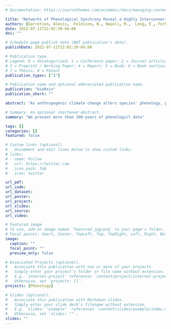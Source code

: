 ```yaml
---
# Documentation: https://sourcethemes.com/academic/docs/managing-content/

title: "Networks of Phenological Synchrony Reveal a Highly Interconnected Ecosystem and Potential Vulnerability to Climate-Driven Mismatches"
authors: [Garretson, Alexis,  Feldsine, N., Napoli, M.,  Long, E., Forkner, R]
date: 2022-07-11T22:02:39-04:00
doi: ""

# Schedule page publish date (NOT publication's date).
publishDate: 2022-07-11T22:02:39-04:00

# Publication type.
# Legend: 0 = Uncategorized; 1 = Conference paper; 2 = Journal article;
# 3 = Preprint / Working Paper; 4 = Report; 5 = Book; 6 = Book section;
# 7 = Thesis; 8 = Patent
publication_types: ["2"]

# Publication name and optional abbreviated publication name.
publication: "bioRxiv"
publication_short: ""

abstract: "As anthropogenic climate change alters species' phenology, phenological shifts may cascade to disrupt species interactions to impact ecosystem functioning. We present a 108-year phenology dataset of 8,840 event dates for 251 phenophases for seven amphibian species, 58 birds, 14 insects, and 163 plant species, including 52 species introduced to New York. The dataset was collected at a single location in the Northeastern United States, providing continuity in monitoring since the early 1900s. We show that linear phenology analyses can underestimate the magnitude of phenological shift relative to circular methods, particularly for species experiencing extreme advancements. However, species phenologies are generally advancing, with faster advancements of insects and amphibians compared to birds and plants. Additionally, in our dataset, species with event dates later in the year are advancing more rapidly than species earlier in the year, and this relationship is stronger for animals than for plants. We present a novel, network-based approach for visualizing community and ecosystem-scale phenological synchrony. Using this approach, we find a high degree of synchrony between the monitored species, and this approach reveals that plants are more central in the phenological network, as well as species with phenological events earlier in the year. While many synchronous species are shifting at relatively similar rates and display similar temperature sensitivities, we highlight two species interactions potentially vulnerable to changing climate: Eastern Tent Caterpillars and Monarchs. Our results illustrate the utility of long-term ecological monitoring for investigating ecosystem responses to climate change and identifying potentially vulnerable phenological networks."

# Summary. An optional shortened abstract.
summary: "We present more than 100-years of phenologicl data"

tags: []
categories: []
featured: false

# Custom links (optional).
#   Uncomment and edit lines below to show custom links.
# links:
# - name: Follow
#   url: https://twitter.com
#   icon_pack: fab
#   icon: twitter

url_pdf: 
url_code:
url_dataset:
url_poster: 
url_project:
url_slides: 
url_source: 
url_video:

# Featured image
# To use, add an image named `featured.jpg/png` to your page's folder. 
# Focal points: Smart, Center, TopLeft, Top, TopRight, Left, Right, BottomLeft, Bottom, BottomRight.
image:
  caption: ""
  focal_point: ""
  preview_only: false

# Associated Projects (optional).
#   Associate this publication with one or more of your projects.
#   Simply enter your project's folder or file name without extension.
#   E.g. `internal-project` references `content/project/internal-project/index.md`.
#   Otherwise, set `projects: []`.
projects: [Phenology]

# Slides (optional).
#   Associate this publication with Markdown slides.
#   Simply enter your slide deck's filename without extension.
#   E.g. `slides: "example"` references `content/slides/example/index.md`.
#   Otherwise, set `slides: ""`.
slides: ""
---
```

